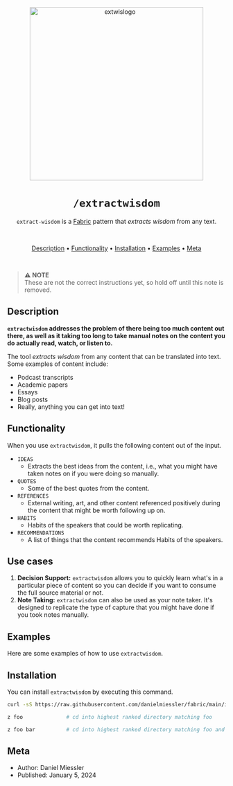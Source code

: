 <div align="center">

<img src="https://beehiiv-images-production.s3.amazonaws.com/uploads/asset/file/2012aa7c-a939-4262-9647-7ab614e02601/extwis-logo-miessler.png?t=1704502975" alt="extwislogo" width="400" height="400"/>

# `/extractwisdom`

`extract-wisdom` is a [Fabric](https://github.com/danielmiessler/fabric) pattern that _extracts wisdom_ from any text.

<br />

[Description](#description) •
[Functionality](#functionality) •
[Installation](#installation) •
[Examples](#examples) •
[Meta](#meta)

</div>

<br />

> **⚠️ NOTE**<br />
> These are not the correct instructions yet, so hold off until this note is removed.

## Description

**`extractwisdom` addresses the problem of there being **too much content** out there, as well as it taking too long to take manual notes on the content you do actually read, watch, or listen to.**

The tool _extracts wisdom_ from any content that can be translated into text. Some examples of content include:

- Podcast transcripts
- Academic papers
- Essays
- Blog posts
- Really, anything you can get into text!

## Functionality

When you use `extractwisdom`, it pulls the following content out of the input.

- `IDEAS`
  - Extracts the best ideas from the content, i.e., what you might have taken notes on if you were doing so manually.
- `QUOTES`
  - Some of the best quotes from the content.
- `REFERENCES`
  - External writing, art, and other content referenced positively during the content that might be worth following up on.
- `HABITS`
  - Habits of the speakers that could be worth replicating.
- `RECOMMENDATIONS`
  - A list of things that the content recommends Habits of the speakers.

## Use cases

1. **Decision Support:** `extractwisdom` allows you to quickly learn what's in a particular piece of content so you can decide if you want to consume the full source material or not.
2. **Note Taking:** `extractwisdom` can also be used as your note taker. It's designed to replicate the type of capture that you might have done if you took notes manually.

## Examples

Here are some examples of how to use `extractwisdom`.

## Installation

You can install `extractwisdom` by executing this command.

```sh
curl -sS https://raw.githubusercontent.com/danielmiessler/fabric/main/install.sh | bash
```

```sh
z foo              # cd into highest ranked directory matching foo
```

```sh
z foo bar          # cd into highest ranked directory matching foo and bar
```

## Meta

- Author: Daniel Miessler
- Published: January 5, 2024
